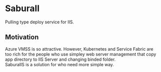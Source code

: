 # SaburaII

Pulling type deploy service for IIS.

## Motivation

Azure VMSS is so attractive. However, Kubernetes and Service Fabric are too rich for the people who use simpley web server management that copy app directory to IIS Server and changing binded folder.  
SaburaIIS is a solution for who need more simple way.
